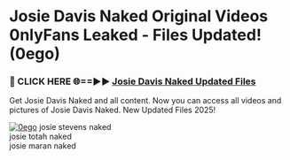 # Josie Davis Naked Original Videos 0nlyFans Leaked - Files Updated! (0ego)

<h3>🔴 CLICK HERE 🌐==►► <a href="https://tinyurl.com/yckcrads" rel="nofollow">Josie Davis Naked Updated Files</a></h3>

Get Josie Davis Naked and all content. Now you can access all videos and pictures of Josie Davis Naked. New Updated Files 2025!

[![0ego](https://i.imgur.com/hpKpOFt.gif)](https://tinyurl.com/yckcrads)
josie stevens naked<br>
josie totah naked<br>
josie maran naked